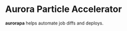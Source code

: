 Aurora Particle Accelerator
===========================

**aurorapa** helps automate job diffs and deploys.


